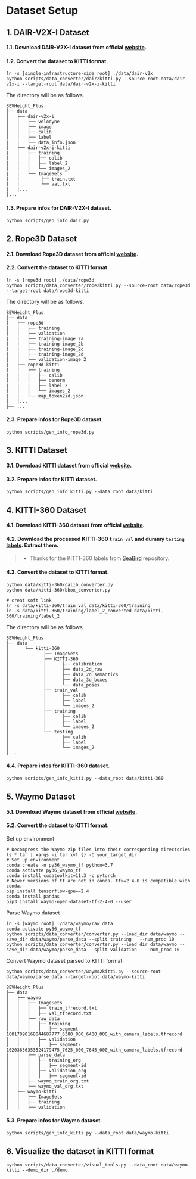 # Dataset Setup

## 1. DAIR-V2X-I Dataset
#### 1.1. Download DAIR-V2X-I dataset from official [website](https://thudair.baai.ac.cn/index).
#### 1.2. Convert the dataset to KITTI format.
```
ln -s [single-infrastructure-side root] ./data/dair-v2x
python scripts/data_converter/dair2kitti.py --source-root data/dair-v2x-i --target-root data/dair-v2x-i-kitti
```

The directory will be as follows.
```
BEVHeight_Plus
├── data
│   ├── dair-v2x-i
│   │   ├── velodyne
│   │   ├── image
│   │   ├── calib
│   │   ├── label
|   |   └── data_info.json
|   ├── dair-v2x-i-kitti
|   |   ├── training
|   |   |   ├── calib
|   |   |   ├── label_2
|   |   |   └── images_2
|   |   └── ImageSets
|   |        ├── train.txt
|   |        └── val.txt
|   |...
|...
```
#### 1.3. Prepare infos for DAIR-V2X-I dataset.
```
python scripts/gen_info_dair.py
```


## 2. Rope3D Dataset
#### 2.1. Download Rope3D dataset from official [website](https://thudair.baai.ac.cn/index).
#### 2.2. Convert the dataset to KITTI format.
```
ln -s [rope3d root] ./data/rope3d
python scripts/data_converter/rope2kitti.py --source-root data/rope3d --target-root data/rope3d-kitti
```
The directory will be as follows.
```
BEVHeight_Plus
├── data
|   ├── rope3d
|   |   ├── training
|   |   ├── validation
|   |   ├── training-image_2a
|   |   ├── training-image_2b
|   |   ├── training-image_2c
|   |   ├── training-image_2d
|   |   └── validation-image_2
|   ├── rope3d-kitti
|   |   ├── training
|   |   |   ├── calib
|   |   |   ├── denorm
|   |   |   ├── label_2
|   |   |   └── images_2
|   |   └── map_token2id.json
|   |...  
├── ...
```
#### 2.3. Prepare infos for Rope3D dataset.
```
python scripts/gen_info_rope3d.py
```

## 3. KITTI Dataset
#### 3.1. Download KITTI dataset from official [website](https://www.cvlibs.net/datasets/kitti/eval_object.php?obj_benchmark=3d).

#### 3.2. Prepare infos for KITTI dataset.
```
python scripts/gen_info_kitti.py --data_root data/kitti
```

## 4. KITTI-360 Dataset
#### 4.1. Download KITTI-360 dataset from official [website](https://www.cvlibs.net/datasets/kitti-360/).
#### 4.2. Download the processed KITTI-360 `train_val` and dummy `testing` [labels](https://drive.google.com/file/d/1h1VmHNdoIKRecJKANt1Wj_-nDNX_HCQG/view?usp=sharing). Extract them.
>* Thanks for the KITTI-360 labels from [SeaBird](https://github.com/abhi1kumar/SeaBird) repository.


#### 4.3. Convert the dataset to KITTI format.
```
python data/kitti-360/calib_converter.py
python data/kitti-360/bbox_converter.py

# creat soft link
ln -s data/kitti-360/train_val data/kitti-360/training
ln -s data/kitti-360/training/label_2_converted data/kitti-360/training/label_2
```
The directory will be as follows.
```
BEVHeight_Plus
├── data
│      └── kitti-360
│             ├── ImageSets
│             ├── KITTI-360
│             │      ├── calibration
│             │      ├── data_2d_raw
│             │      ├── data_2d_semantics
│             │      ├── data_3d_boxes
│             │      └── data_poses
│             ├── train_val
│             │      ├── calib
│             │      ├── label
│             │      └── images_2
│             ├── training
│             │      ├── calib
│             │      ├── label
│             │      └── images_2
│             └── testing
│                    ├── calib
│                    ├── label
│                    └── images_2
│ ...
```

#### 4.4. Prepare infos for KITTI-360 dataset.
```
python scripts/gen_info_kitti.py --data_root data/kitti-360
```

## 5. Waymo Dataset
#### 5.1. Download Waymo dataset from official [website](https://waymo.com/open/download/).

#### 5.2. Convert the dataset to KITTI format.

Set up environment
```
# Decompress the Waymo zip files into their corresponding directories
ls *.tar | xargs -i tar xvf {} -C your_target_dir
# Set up environment
conda create -n py36_waymo_tf python=3.7
conda activate py36_waymo_tf
conda install cudatoolkit=11.3 -c pytorch
# Newer versions of tf are not in conda. tf>=2.4.0 is compatible with conda.
pip install tensorflow-gpu==2.4
conda install pandas
pip3 install waymo-open-dataset-tf-2-4-0 --user
```

Parse Waymo dataset 
```
ln -s [waymo root] ./data/waymo/raw_data
conda activate py36_waymo_tf
python scripts/data_converter/converter.py --load_dir data/waymo --save_dir data/waymo/parse_data --split training   --num_proc 10
python scripts/data_converter/converter.py --load_dir data/waymo --save_dir data/waymo/parse_data --split validation   --num_proc 10
```

Convert Waymo dataset parsed to KITTI format
```
python scripts/data_converter/waymo2kitti.py --source-root data/waymo/parse_data --target-root data/waymo-kitti
```
```
BEVHeight_Plus
├── data
│   ├── waymo
│   │   ├── ImageSets
│   │   │   ├── train_tfrecord.txt
│   │   │   ├── val_tfrecord.txt
│   │   ├── raw_data
│   │   │   ├── training
│   │   │   │   ├── segment-10017090168044687777_6380_000_6400_000_with_camera_labels.tfrecord
│   │   │   ├── validation
│   │   │   │   ├── segment-10203656353524179475_7625_000_7645_000_with_camera_labels.tfrecord
│   │   ├── parse_data
│   │   │   ├── training_org
│   │   │   │   ├── segment-id
│   │   │   ├── validation_org
│   │   │   │   ├── segment-id
│   │   ├── waymo_train_org.txt
│   │   ├── waymo_val_org.txt
│   ├── waymo-kitti
│   │   ├── ImageSets
│   │   ├── training
│   │   ├── validation
```
#### 5.3. Prepare infos for Waymo dataset.
```
python scripts/gen_info_kitti.py --data_root data/waymo-kitti
```

## 6. Visualize the dataset in KITTI format
```
python scripts/data_converter/visual_tools.py --data_root data/waymo-kitti --demo_dir ./demo
```
